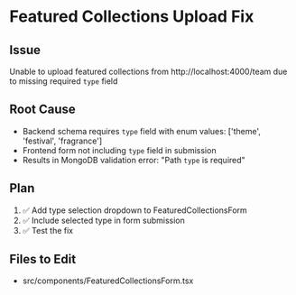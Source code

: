 # Featured Collections Upload Fix

## Issue
Unable to upload featured collections from http://localhost:4000/team due to missing required `type` field

## Root Cause
- Backend schema requires `type` field with enum values: ['theme', 'festival', 'fragrance']
- Frontend form not including `type` field in submission
- Results in MongoDB validation error: "Path `type` is required"

## Plan
1. ✅ Add type selection dropdown to FeaturedCollectionsForm
2. ✅ Include selected type in form submission
3. ✅ Test the fix

## Files to Edit
- src/components/FeaturedCollectionsForm.tsx
